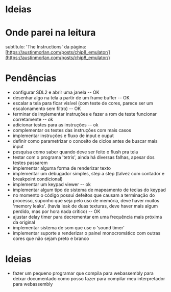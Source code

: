 # Ideias

# Onde parei na leitura

subtítulo: 'The Instructions' da página: [https://austinmorlan.com/posts/chip8_emulator/](https://austinmorlan.com/posts/chip8_emulator/)


# Pendências

* configurar SDL2 e abrir uma janela -- OK
* desenhar algo na tela a partir de um frame buffer -- OK
* escalar a tela para ficar visível (com teste de cores, parece ser um escalonamento sem filtro) -- OK
* terminar de implementar instruções e fazer a rom de teste funcionar corretamente -- ok
* adicionar testes para as instruções -- ok 
* complementar os testes das instruções com mais casos
* implementar instruções e fluxo de input e ouput
* definir como parametrizar o conceito de ciclos antes de buscar mais input
* pesquisa como saber quando deve ser feito o flush pra tela
* testar com o programa 'tetris', ainda há diversas falhas, apesar dos testes passarem
* implementar alguma forma de renderizar texto
* implementar um debugador simples, step a step (talvez com contador e breakpoint condicional)
* implementar um keypad viewer -- ok
* implementar algum tipo de sistema de mapeamento de teclas do keypad
* no momento o código possui defeitos que causam a terminação do processo, suponho que seja pelo uso de memória, deve haver muitos 'memory leaks'. (havia leak de duas texturas, deve haver mais algum perdido, mas por hora nada crítico) -- OK
* ajustar delay timer para decrementar em uma frequência mais próxima da original
* implementar sistema de som que use o 'sound timer'
* implementar suporte a renderizar o painel monocromático com outras cores que não sejam preto e branco

# Ideias

* fazer um pequeno programar que compila para webassembly para deixar documentado como posso fazer para compilar meu interpretador para webassembly
